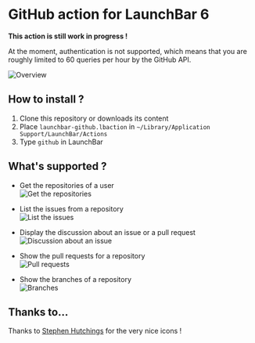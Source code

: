 # GitHub action for LaunchBar 6


**This action is still work in progress !**

At the moment, authentication is not supported, which means that you are roughly limited to 60 queries per hour by the GitHub API.

![Overview](http://s24.postimg.org/z49peix7p/Screen_Shot_2014_06_14_at_00_06_20.png)

## How to install ?

 1. Clone this repository or downloads its content
 2. Place `launchbar-github.lbaction` in `~/Library/Application Support/LaunchBar/Actions`
 3. Type `github` in LaunchBar

## What's supported ?

 * Get the repositories of a user  
   ![Get the repositories](http://s28.postimg.org/6qyjk2zzx/Screen_Shot_2014_06_14_at_00_05_42.png)

 * List the issues from a repository  
   ![List the issues](http://s27.postimg.org/dldccgg6b/Screen_Shot_2014_06_14_at_00_06_32.png)

 * Display the discussion about an issue or a pull request  
   ![Discussion about an issue](http://s27.postimg.org/9sttwq0o3/Screen_Shot_2014_06_14_at_00_09_27.png)

 * Show the pull requests for a repository  
   ![Pull requests](http://s17.postimg.org/61hyx9y9r/Screen_Shot_2014_06_14_at_00_10_18.png)

 * Show the branches of a repository  
   ![Branches](http://s28.postimg.org/n4rpupuwt/Screen_Shot_2014_06_14_at_00_11_29.png)

## Thanks to...

Thanks to [Stephen Hutchings](http://typicons.com) for the very nice icons !

